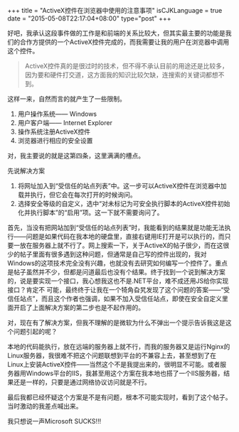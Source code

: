 +++
title  = "ActiveX控件在浏览器中使用的注意事项"
isCJKLanguage = true
date = "2015-05-08T22:17:04+08:00"
type="post"
+++

好吧，我承认这段事件做的工作是和前端的关系比较大，但其实最主要的功能是我们的合作方提供的一个ActiveX控件完成的，而我需要让我的用户在浏览器中调用这个控件。

> ActiveX控件真的是很过时的技术，但不得不承认目前的用途还是比较多，因为要和硬件打交道，这方面我的知识比较欠缺，连搜索的关键词都想不到。

这样一来，自然而言的就产生了一些限制。

1. 用户操作系统—— Windows
2. 用户客户端—— Internet Explorer
3. 操作系统注册ActiveX控件
4. 浏览器进行相应的安全设置

对，我主要说的就是这第四条，这里满满的槽点。

先说解决方案
1. 将网址加入到“受信任的站点列表”中。这一步可以ActiveX控件在浏览器中加载并执行，但它会在每次打开的时候询问。
2. 选择安全等级的自定义，选中“对未标记为可安全执行脚本的ActiveX控件初始化并执行脚本”的“启用”项。这一下就不需要询问了。


首先，当没有把网站加到“受信任的站点列表”时，我能看到的结果就是功能无法执行——问题是如果代码在我本地的硬盘里，直接右键用IE打开是可以执行的，而只要一放在服务器上就不行了。网上搜索一下，关于ActiveX的帖子很少，而在这很少的帖子里面有很多遇到这种问题，但通常是自己写的控件出现的，我对Windows的这项技术完全没有兴趣，也就没有去研究如何编写一个控件了。重点是帖子虽然并不少，但都是问道最后也没有个结果。终于找到一个说到解决方案的，说是要实现一个接口，我心想我这也不是.NET平台，难不成还用JS给你实现接口？肯定不
可能，最终终于让我在一个犄角旮旯发现了这个问题的答案——“受信任站点”，而且这个作者也强调，如果不加入受信任站点，即使在安全自定义里面开启了上面解决方案的第二步也是不起作用的。

对，现在有了解决方案，但我不理解的是微软为什么不弹出一个提示告诉我这是这个问题引起的呢？

本地的代码能执行，放在远端的服务器上就不行，而我的服务器又是运行Nginx的Linux服务器，我很难不把这个问题联想到平台的不兼容上去，甚至想到了在Linux上安装ActiveX控件——当然这个不是我提出来的，很明显不可能。或者服务器用Windows平台的IIS，我甚至用这个方案在我本地也搭了一个IIS服务器，结果还是一样的，只要是通过网络协议访问就是不行。

最后我都已经怀疑这个方案是不是有问题，根本不可能实现时，看到了这个帖子。当时激动的我差点喊出来。

我只想说一声Microsoft SUCKS!!!
